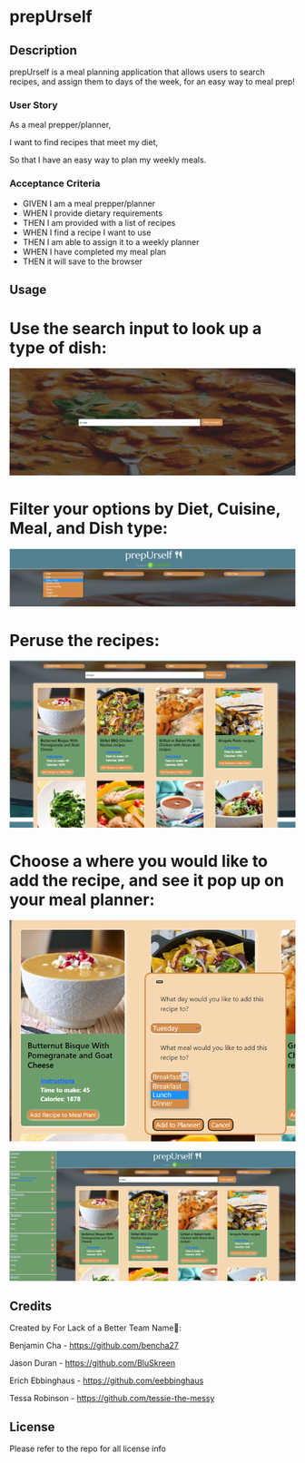 # prepUrself

## Description

prepUrself is a meal planning application that allows users to search recipes, and assign them to days of the week, for an easy way to meal prep!

### User Story

As a meal prepper/planner,

I want to find recipes that meet my diet,

So that I have an easy way to plan my weekly meals.

### Acceptance Criteria

- GIVEN I am a meal prepper/planner
- WHEN I provide dietary requirements
- THEN I am provided with a list of recipes
- WHEN I find a recipe I want to use
- THEN I am able to assign it to a weekly planner
- WHEN I have completed my meal plan
- THEN it will save to the browser

## Usage

# Use the search input to look up a type of dish:

![screenshot1](./assets/images/Search%20bar.png)


# Filter your options by Diet, Cuisine, Meal, and Dish type:

![screenshot2](./assets/images/Dropdowns.png)


# Peruse the recipes:

![screenshot3](./assets/images/recipes.png)


# Choose a where you would like to add the recipe, and see it pop up on your meal planner:

![screenshot4](./assets/images/adding.png)

![screenshot5](./assets/images/nice!.png)

## Credits

Created by For Lack of a Better Team Name👾:

Benjamin Cha - https://github.com/bencha27

Jason Duran - https://github.com/BluSkreen

Erich Ebbinghaus - https://github.com/eebbinghaus

Tessa Robinson - https://github.com/tessie-the-messy

## License

Please refer to the repo for all license info